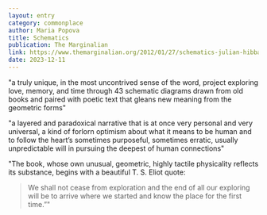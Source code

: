 ```yaml
---
layout: entry
category: commonplace
author: Maria Popova
title: Schematics
publication: The Marginalian
link: https://www.themarginalian.org/2012/01/27/schematics-julian-hibbard/
date: 2023-12-11
---
```


"a truly unique, in the most uncontrived sense of the word, project exploring love, memory, and time through 43 schematic diagrams drawn from old books and paired with poetic text that gleans new meaning from the geometric forms"

"a layered and paradoxical narrative that is at once very personal and very universal, a kind of forlorn optimism about what it means to be human and to follow the heart’s sometimes purposeful, sometimes erratic, usually unpredictable will in pursuing the deepest of human connections"

"The book, whose own unusual, geometric, highly tactile physicality reflects its substance, begins with a beautiful T. S. Eliot quote:

> We shall not cease from exploration and the end of all our exploring will be to arrive where we started and know the place for the first time.”"
